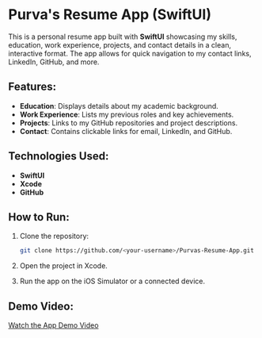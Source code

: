 # Purva's Resume App (SwiftUI)

This is a personal resume app built with **SwiftUI** showcasing my skills, education, work experience, projects, and contact details in a clean, interactive format. The app allows for quick navigation to my contact links, LinkedIn, GitHub, and more.

## Features:
- **Education**: Displays details about my academic background.
- **Work Experience**: Lists my previous roles and key achievements.
- **Projects**: Links to my GitHub repositories and project descriptions.
- **Contact**: Contains clickable links for email, LinkedIn, and GitHub.

## Technologies Used:
- **SwiftUI**
- **Xcode**
- **GitHub**

## How to Run:
1. Clone the repository:
   ```bash
   git clone https://github.com/<your-username>/Purvas-Resume-App.git
2. Open the project in Xcode.

3. Run the app on the iOS Simulator or a connected device.

## Demo Video:
[Watch the App Demo Video](https://drive.google.com/file/d/1b3id_4aK8usykA8aGgQSm0Xg8t23PI0j/view?usp=sharing)

